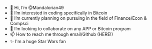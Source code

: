 - 👋 Hi, I’m @Mandalorian49
- 👀 I’m interested in coding specifically in Bitcoin
- 🌱 I’m currently planning on pursuing in the field of Finance/Econ & Compsci
- 💞️ I’m looking to collaborate on any APP or Bitcoin program
- 📫 How to reach me through email/Github (HERE!)
- ✨ I'm a huge Star Wars fan

<!---
Mandalorian49/Mandalorian49 is a ✨ special ✨ repository because its `README.md` (this file) appears on your GitHub profile.
You can click the Preview link to take a look at your changes.
--->
